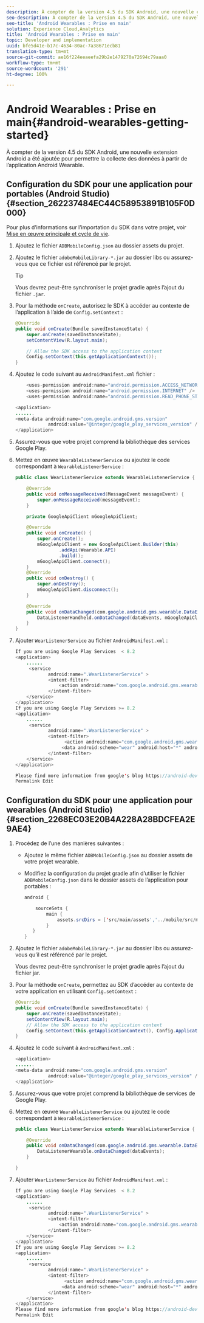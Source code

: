 ```yaml
---
description: À compter de la version 4.5 du SDK Android, une nouvelle extension Android a été ajoutée pour permettre la collecte des données à partir de l’application Android Wearable.
seo-description: À compter de la version 4.5 du SDK Android, une nouvelle extension Android a été ajoutée pour permettre la collecte des données à partir de l’application Android Wearable.
seo-title: 'Android Wearables : Prise en main'
solution: Experience Cloud,Analytics
title: 'Android Wearables : Prise en main'
topic: Developer and implementation
uuid: bfe5d41e-b17c-4634-80ac-7a38671ecb81
translation-type: tm+mt
source-git-commit: ae16f224eeaeefa29b2e1479270a72694c79aaa0
workflow-type: tm+mt
source-wordcount: '291'
ht-degree: 100%

---
```



# Android Wearables : Prise en main{#android-wearables-getting-started}

À compter de la version 4.5 du SDK Android, une nouvelle extension Android a été ajoutée pour permettre la collecte des données à partir de l’application Android Wearable.

## Configuration du SDK pour une application pour portables (Android Studio) {#section_262237484EC44C58953891B105F0D000}

Pour plus d’informations sur l’importation du SDK dans votre projet, voir [Mise en œuvre principale et cycle de vie](/help/android/getting-started/dev-qs.md).

1. Ajoutez le fichier `ADBMobileConfig.json` au dossier assets du projet.
1. Ajoutez le fichier `adobeMobileLibrary-*.jar` au dossier libs ou assurez-vous que ce fichier est référencé par le projet.

   >[!TIP]
   >
   >Vous devrez peut-être synchroniser le projet gradle après l’ajout du fichier `.jar`.

1. Pour la méthode `onCreate`, autorisez le SDK à accéder au contexte de l’application à l’aide de `Config.setContext` :

   ```java
   @Override 
   public void onCreate(Bundle savedInstanceState) { 
       super.onCreate(savedInstanceState); 
       setContentView(R.layout.main); 
   
       // Allow the SDK access to the application context 
       Config.setContext(this.getApplicationContext()); 
   }
   ```

1. Ajoutez le code suivant au `AndroidManifest.xml` fichier :

   ```java
       <uses-permission android:name="android.permission.ACCESS_NETWORK_STATE" /> 
       <uses-permission android:name="android.permission.INTERNET" /> 
       <uses-permission android:name="android.permission.READ_PHONE_STATE" /> 
   
   <application> 
   ....... 
   <meta-data android:name="com.google.android.gms.version" 
               android:value="@integer/google_play_services_version" /> 
   </application>
   ```

1. Assurez-vous que votre projet comprend la bibliothèque des services Google Play.
1. Mettez en œuvre `WearableListenerService` ou ajoutez le code correspondant à `WearableListenerService` :

   ```java
   public class WearListenerService extends WearableListenerService { 
   
       @Override 
       public void onMessageReceived(MessageEvent messageEvent) { 
           super.onMessageReceived(messageEvent); 
       } 
   
       private GoogleApiClient mGoogleApiClient; 
   
       @Override 
       public void onCreate() { 
           super.onCreate(); 
           mGoogleApiClient = new GoogleApiClient.Builder(this) 
                   .addApi(Wearable.API) 
                   .build(); 
           mGoogleApiClient.connect(); 
       } 
       @Override 
       public void onDestroy() { 
           super.onDestroy(); 
           mGoogleApiClient.disconnect(); 
       } 
   
       @Override 
       public void onDataChanged(com.google.android.gms.wearable.DataEventBuffer dataEvents) { 
           DataListenerHandheld.onDataChanged(dataEvents, mGoogleApiClient, this); 
       } 
   }
   ```

1. Ajouter `WearListenerService` au fichier `AndroidManifest.xml` :

   ```java
   If you are using Google Play Services  < 8.2 
   <application> 
       ...... 
        <service 
               android:name=".WearListenerService" > 
               <intent-filter> 
                   <action android:name="com.google.android.gms.wearable.BIND_LISTENER" /> 
               </intent-filter> 
       </service> 
   </application> 
   If you are using Google Play Services >= 8.2 
   <application> 
       ...... 
        <service 
               android:name=".WearListenerService" > 
               <intent-filter> 
                     <action android:name="com.google.android.gms.wearable.DATA_CHANGED" /> 
                    <data android:scheme="wear" android:host="*" android:pathPrefix="/abdmobile" /> 
               </intent-filter> 
       </service> 
   </application> 
   
   Please find more information from google's blog https://android-developers.googleblog.com/2016/04/deprecation-of-bindlistener.html. 
   Permalink Edit
   ```

## Configuration du SDK pour une application pour wearables (Android Studio) {#section_2268EC03E20B4A228A28BDCFEA2E9AE4}

1. Procédez de l’une des manières suivantes :

   * Ajoutez le même fichier `ADBMobileConfig.json` au dossier assets de votre projet wearable.
   * Modifiez la configuration du projet gradle afin d’utiliser le fichier `ADBMobileConfig.json` dans le dossier assets de l’application pour portables :

      ```java
      android { 
      
          sourceSets { 
              main { 
                  assets.srcDirs = ['src/main/assets','../mobile/src/main/assets'] 
              } 
         } 
      }
      ```

1. Ajoutez le fichier `adobeMobileLibrary-*.jar` au dossier libs ou assurez-vous qu’il est référencé par le projet.

   Vous devrez peut-être synchroniser le projet gradle après l’ajout du fichier jar.

1. Pour la méthode `onCreate`, permettez au SDK d’accéder au contexte de votre application en utilisant `Config.setContext` :

   ```java
   @Override 
   public void onCreate(Bundle savedInstanceState) { 
       super.onCreate(savedInstanceState); 
       setContentView(R.layout.main);      
       // Allow the SDK access to the application context 
       Config.setContext(this.getApplicationContext(), Config.ApplicationType.APPLICATION_TYPE_WEARABLE); 
   }
   ```

1. Ajoutez le code suivant à `AndroidManifest.xml` :

   ```java
   <application> 
   ....... 
   <meta-data android:name="com.google.android.gms.version" 
               android:value="@integer/google_play_services_version" /> 
   </application>
   ```

1. Assurez-vous que votre projet comprend la bibliothèque de services de Google Play.
1. Mettez en œuvre `WearableListenerService` ou ajoutez le code correspondant à `WearableListenerService` :

   ```java
   public class WearListenerService extends WearableListenerService { 
   
       @Override 
       public void onDataChanged(com.google.android.gms.wearable.DataEventBuffer dataEvents) { 
           DataListenerWearable.onDataChanged(dataEvents); 
       } 
   
   }
   ```

1. Ajouter `WearListenerService` au fichier `AndroidManifest.xml` :

   ```java
   If you are using Google Play Services  < 8.2 
   <application> 
       ...... 
        <service 
               android:name=".WearListenerService" > 
               <intent-filter> 
                   <action android:name="com.google.android.gms.wearable.BIND_LISTENER" /> 
               </intent-filter> 
       </service> 
   </application> 
   If you are using Google Play Services >= 8.2 
   <application> 
       ...... 
        <service 
               android:name=".WearListenerService" > 
               <intent-filter> 
                     <action android:name="com.google.android.gms.wearable.DATA_CHANGED" /> 
                    <data android:scheme="wear" android:host="*" android:pathPrefix="/abdmobile" /> 
               </intent-filter> 
       </service> 
   </application> 
   Please find more information from google's blog https://android-developers.googleblog.com/2016/04/deprecation-of-bindlistener.html. 
   Permalink Edit
   ```

